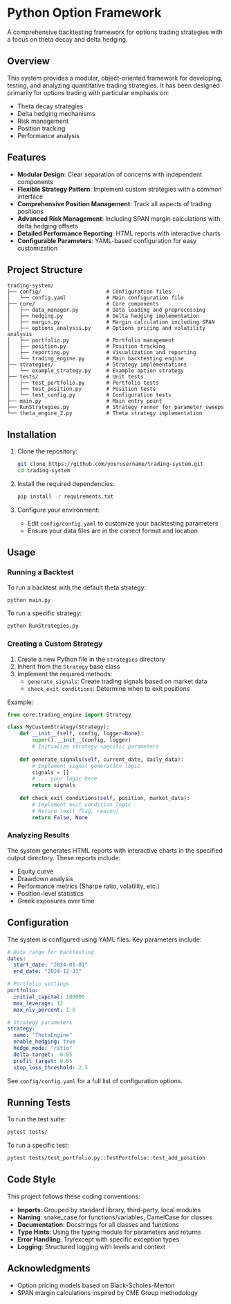 # Python Option Framework

A comprehensive backtesting framework for options trading strategies with a focus on theta decay and delta hedging.

## Overview

This system provides a modular, object-oriented framework for developing, testing, and analyzing quantitative trading strategies. It has been designed primarily for options trading with particular emphasis on:

- Theta decay strategies
- Delta hedging mechanisms
- Risk management
- Position tracking
- Performance analysis

## Features

- **Modular Design**: Clear separation of concerns with independent components
- **Flexible Strategy Pattern**: Implement custom strategies with a common interface
- **Comprehensive Position Management**: Track all aspects of trading positions
- **Advanced Risk Management**: Including SPAN margin calculations with delta hedging offsets
- **Detailed Performance Reporting**: HTML reports with interactive charts
- **Configurable Parameters**: YAML-based configuration for easy customization

## Project Structure

```
trading-system/
├── config/                     # Configuration files
│   └── config.yaml             # Main configuration file
├── core/                       # Core components
│   ├── data_manager.py         # Data loading and preprocessing
│   ├── hedging.py              # Delta hedging implementation
│   ├── margin.py               # Margin calculation including SPAN
│   ├── options_analysis.py     # Options pricing and volatility analysis
│   ├── portfolio.py            # Portfolio management
│   ├── position.py             # Position tracking
│   ├── reporting.py            # Visualization and reporting
│   └── trading_engine.py       # Main backtesting engine
├── strategies/                 # Strategy implementations
│   └── example_strategy.py     # Example option strategy
├── tests/                      # Unit tests
│   ├── test_portfolio.py       # Portfolio tests
│   ├── test_position.py        # Position tests
│   └── test_config.py          # Configuration tests
├── main.py                     # Main entry point
├── RunStrategies.py            # Strategy runner for parameter sweeps
└── theta_engine_2.py           # Theta strategy implementation
```

## Installation

1. Clone the repository:
   ```bash
   git clone https://github.com/yourusername/trading-system.git
   cd trading-system
   ```

2. Install the required dependencies:
   ```bash
   pip install -r requirements.txt
   ```

3. Configure your environment:
   - Edit `config/config.yaml` to customize your backtesting parameters
   - Ensure your data files are in the correct format and location

## Usage

### Running a Backtest

To run a backtest with the default theta strategy:

```bash
python main.py
```

To run a specific strategy:

```bash
python RunStrategies.py
```

### Creating a Custom Strategy

1. Create a new Python file in the `strategies` directory
2. Inherit from the `Strategy` base class
3. Implement the required methods:
   - `generate_signals`: Create trading signals based on market data
   - `check_exit_conditions`: Determine when to exit positions

Example:

```python
from core.trading_engine import Strategy

class MyCustomStrategy(Strategy):
    def __init__(self, config, logger=None):
        super().__init__(config, logger)
        # Initialize strategy-specific parameters
        
    def generate_signals(self, current_date, daily_data):
        # Implement signal generation logic
        signals = []
        # ... your logic here
        return signals
        
    def check_exit_conditions(self, position, market_data):
        # Implement exit condition logic
        # Return (exit_flag, reason)
        return False, None
```

### Analyzing Results

The system generates HTML reports with interactive charts in the specified output directory. These reports include:

- Equity curve
- Drawdown analysis
- Performance metrics (Sharpe ratio, volatility, etc.)
- Position-level statistics
- Greek exposures over time

## Configuration

The system is configured using YAML files. Key parameters include:

```yaml
# Date range for backtesting
dates:
  start_date: "2024-01-01"
  end_date: "2024-12-31"

# Portfolio settings
portfolio:
  initial_capital: 100000
  max_leverage: 12
  max_nlv_percent: 1.0

# Strategy parameters
strategy:
  name: "ThetaEngine"
  enable_hedging: true
  hedge_mode: "ratio"
  delta_target: -0.05
  profit_target: 0.65
  stop_loss_threshold: 2.5
```

See `config/config.yaml` for a full list of configuration options.

## Running Tests

To run the test suite:

```bash
pytest tests/
```

To run a specific test:

```bash
pytest tests/test_portfolio.py::TestPortfolio::test_add_position
```

## Code Style

This project follows these coding conventions:

- **Imports**: Grouped by standard library, third-party, local modules
- **Naming**: snake_case for functions/variables, CamelCase for classes
- **Documentation**: Docstrings for all classes and functions
- **Type Hints**: Using the typing module for parameters and returns
- **Error Handling**: Try/except with specific exception types
- **Logging**: Structured logging with levels and context

## Acknowledgments

- Option pricing models based on Black-Scholes-Merton
- SPAN margin calculations inspired by CME Group methodology